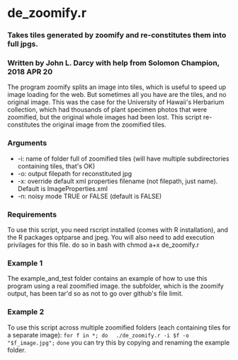 # de_zoomify.r
### Takes tiles generated by zoomify and re-constitutes them into full jpgs. 
### Written by John L. Darcy with help from Solomon Champion, 2018 APR 20

The program zoomify splits an image into tiles, which is useful to speed up image loading for the web. But sometimes all you have are the tiles, and no original image. This was the case for the University of Hawaii's Herbarium collection, which had thousands of plant specimen photos that were zoomified, but the original whole images had been lost. This script re-constitutes the original image from the zoomified tiles. 

### Arguments
* -i: name of folder full of zoomified tiles (will have multiple subdirectories containing tiles, that's OK)
* -o: output filepath for reconstituted jpg
* -x: override default xml properties filename (not filepath, just name). Default is ImageProperties.xml
* -n: noisy mode TRUE or FALSE (default is FALSE)

### Requirements
To use this script, you need rscript installed (comes with R installation), and the R packages optparse and jpeg. You will also need to add execution privilages for this file. do so in bash with
		chmod a+x de_zoomify.r

### Example 1
The example_and_test folder contains an example of how to use this program using a real zoomified image. the subfolder, which is the zoomify output, has been tar'd so as not to go over github's file limit. 

### Example 2
To use this script across multiple zoomified folders (each containing tiles for a separate image):
  `for f in *; do`
  `  ./de_zoomify.r -i $f -o "$f_image.jpg";`
  `done`
you can try this by copying and renaming the example folder.
